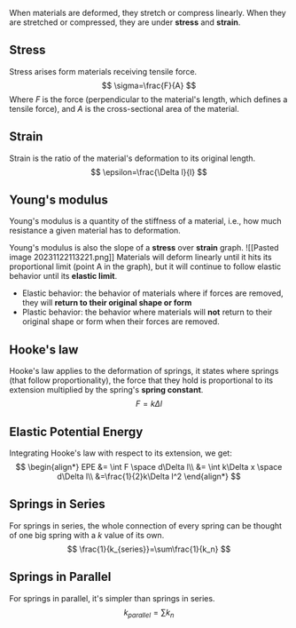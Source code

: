 When materials are deformed, they stretch or compress linearly. When they are stretched or compressed, they are under **stress** and **strain**. 

## Stress
Stress arises form materials receiving tensile force.
$$
\sigma=\frac{F}{A}
$$
Where $F$ is the force (perpendicular to the material's length, which defines a tensile force), and $A$ is the cross-sectional area of the material.
## Strain
Strain is the ratio of the material's deformation to its original length.
$$
\epsilon=\frac{\Delta l}{l}
$$
## Young's modulus
Young's modulus is a quantity of the stiffness of a material, i.e., how much resistance a given material has to deformation.

Young's modulus is also the slope of a **stress** over **strain** graph.
![[Pasted image 20231122113221.png]]
Materials will deform linearly until it hits its proportional limit (point A in the graph), but it will continue to follow elastic behavior until its **elastic limit**.
* Elastic behavior: the behavior of materials where if forces are removed, they will **return to their original shape or form**
* Plastic behavior: the behavior where materials will **not** return to their original shape or form when their forces are removed.
## Hooke's law
Hooke's law applies to the deformation of springs, it states where springs (that follow proportionality), the force that they hold is proportional to its extension multiplied by the spring's **spring constant**.
$$
F=k\Delta l
$$
## Elastic Potential Energy
Integrating Hooke's law with respect to its extension, we get:
$$
\begin{align*}
EPE &= \int F \space d\Delta l\\
&= \int k\Delta x \space d\Delta l\\
&=\frac{1}{2}k\Delta l^2
\end{align*}
$$
## Springs in Series
For springs in series, the whole connection of every spring can be thought of one big spring with a $k$ value of its own.
$$
\frac{1}{k_{series}}=\sum\frac{1}{k_n}
$$
## Springs in Parallel
For springs in parallel, it's simpler than springs in series.
$$
k_{parallel} = \sum k_n
$$